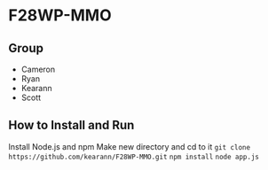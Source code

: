 # F28WP-MMO

## Group

- Cameron
- Ryan
- Kearann
- Scott

## How to Install and Run

Install Node.js and npm
Make new directory and cd to it
`git clone https://github.com/kearann/F28WP-MMO.git`
`npm install`
`node app.js`
